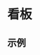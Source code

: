 # 看板

## 示例

<Example>
    <div id="kanbanList"></div>
</Example>


<script>
import index from './index.js';
export default index;
</script>
